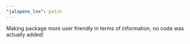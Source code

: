 ```yaml
---
"jalapeno_lnx": patch
---
```


Making package more user friendly in terms of information, no code was actually added!
